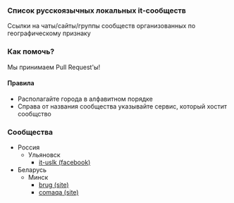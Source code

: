 ### Список русскоязычных локальных it-сообществ

Ссылки на чаты/сайты/группы сообществ организованных по географическому признаку

### Как помочь?

Мы принимаем Pull Request'ы!

#### Правила

* Располагайте города в алфавитном порядке
* Справа от названия сообщества указывайте сервис, который хостит сообщство

### Сообщества

* Россия
  * Ульяновск
      * [it-uslk (facebook)](https://www.facebook.com/groups/it.ulsk/)
* Беларусь
  * Минск
      * [brug (site)](http://brug.by/)
      * [comaqa (site)](https://comaqa.by/)

